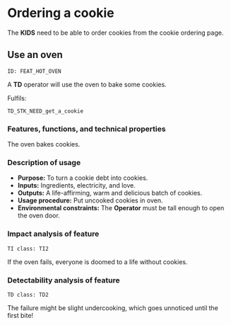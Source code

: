# Ordering a cookie

<!-- toc -->

The **KIDS** need to be able to order cookies from the cookie ordering page.

## Use an oven

    ID: FEAT_HOT_OVEN

A **TD** operator will use the oven to bake some cookies.

Fulfils:

    TD_STK_NEED_get_a_cookie

### Features, functions, and technical properties

The oven bakes cookies.

### Description of usage

- **Purpose:** To turn a cookie debt into cookies.
- **Inputs:** Ingredients, electricity, and love.
- **Outputs:** A life-affirming, warm and delicious batch of cookies.
- **Usage procedure:** Put uncooked cookies in oven.
- **Environmental constraints:** The **Operator** must be tall enough to open the oven door.

### Impact analysis of feature

    TI class: TI2

If the oven fails, everyone is doomed to a life without cookies.

### Detectability analysis of feature

    TD class: TD2

The failure might be slight undercooking, which goes unnoticed until the first bite!
